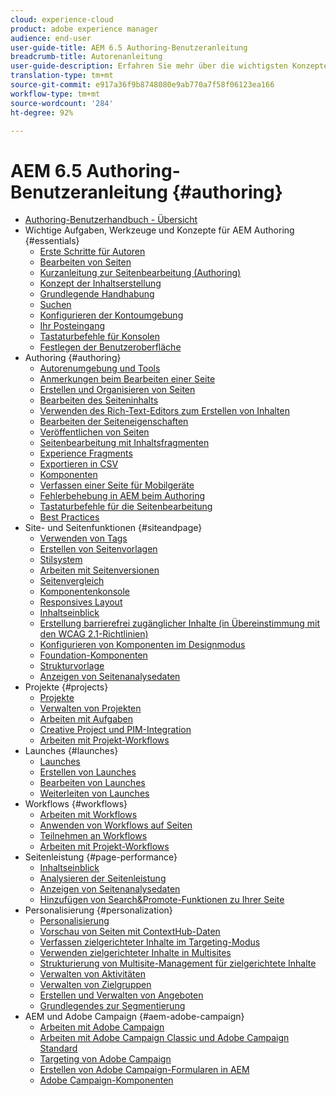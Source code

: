 ```yaml
---
cloud: experience-cloud
product: adobe experience manager
audience: end-user
user-guide-title: AEM 6.5 Authoring-Benutzeranleitung
breadcrumb-title: Autorenanleitung
user-guide-description: Erfahren Sie mehr über die wichtigsten Konzepte zum Erstellen von Inhalten und Authoring in AEM.
translation-type: tm+mt
source-git-commit: e917a36f9b8748080e9ab770a7f58f06123ea166
workflow-type: tm+mt
source-wordcount: '284'
ht-degree: 92%

---
```



# AEM 6.5 Authoring-Benutzeranleitung {#authoring}

+ [Authoring-Benutzerhandbuch - Übersicht](home.md)
+ Wichtige Aufgaben, Werkzeuge und Konzepte für AEM Authoring {#essentials}
   + [Erste Schritte für Autoren](first-steps.md)
   + [Bearbeiten von Seiten](page-authoring.md)
   + [Kurzanleitung zur Seitenbearbeitung (Authoring)](qg-page-authoring.md)
   + [Konzept der Inhaltserstellung](author.md)
   + [Grundlegende Handhabung](basic-handling.md)
   + [Suchen](search.md)
   + [Konfigurieren der Kontoumgebung](user-properties.md)
   + [Ihr Posteingang](inbox.md)
   + [Tastaturbefehle für Konsolen](keyboard-shortcuts.md)
   + [Festlegen der Benutzeroberfläche](select-ui.md)
+ Authoring {#authoring}
   + [Autorenumgebung und Tools](author-environment-tools.md)
   + [Anmerkungen beim Bearbeiten einer Seite](annotations.md)
   + [Erstellen und Organisieren von Seiten](managing-pages.md)
   + [Bearbeiten des Seiteninhalts](editing-content.md)
   + [Verwenden des Rich-Text-Editors zum Erstellen von Inhalten](rich-text-editor.md)
   + [Bearbeiten der Seiteneigenschaften](editing-page-properties.md)
   + [Veröffentlichen von Seiten](publishing-pages.md)
   + [Seitenbearbeitung mit Inhaltsfragmenten](content-fragments.md)
   + [Experience Fragments](experience-fragments.md)
   + [Exportieren in CSV](csv-export.md)
   + [Komponenten](default-components.md)
   + [Verfassen einer Seite für Mobilgeräte](mobile.md)
   + [Fehlerbehebung in AEM beim Authoring](troubleshooting.md)
   + [Tastaturbefehle für die Seitenbearbeitung](page-authoring-keyboard-shortcuts.md)
   + [Best Practices](best-practices.md)
+ Site- und Seitenfunktionen {#siteandpage}
   + [Verwenden von Tags](tags.md)
   + [Erstellen von Seitenvorlagen  ](templates.md)
   + [Stilsystem](style-system.md)
   + [Arbeiten mit Seitenversionen](working-with-page-versions.md)
   + [Seitenvergleich](page-diff.md)
   + [Komponentenkonsole](default-components-console.md)
   + [Responsives Layout](responsive-layout.md)
   + [Inhaltseinblick ](content-insights.md)
   + [Erstellung barrierefrei zugänglicher Inhalte (in Übereinstimmung mit den WCAG 2.1-Richtlinien) ](creating-accessible-content.md)
   + [Konfigurieren von Komponenten im Designmodus](default-components-designmode.md)
   + [Foundation-Komponenten](default-components-foundation.md)
   + [Strukturvorlage](scaffolding.md)
   + [Anzeigen von Seitenanalysedaten](page-analytics-using.md)
+ Projekte {#projects}
   + [Projekte](projects.md)
   + [Verwalten von Projekten](touch-ui-managing-projects.md)
   + [Arbeiten mit Aufgaben](task-content.md)
   + [Creative Project und PIM-Integration](managing-product-information.md)
   + [Arbeiten mit Projekt-Workflows](projects-with-workflows.md)
+ Launches {#launches}
   + [Launches](launches.md)
   + [Erstellen von Launches](launches-creating.md)
   + [Bearbeiten von Launches](launches-editing.md)
   + [Weiterleiten von Launches](launches-promoting.md)
+ Workflows {#workflows}
   + [Arbeiten mit Workflows](workflows.md)
   + [Anwenden von Workflows auf Seiten ](workflows-applying.md)
   + [Teilnehmen an Workflows](workflows-participating.md)
   + [Arbeiten mit Projekt-Workflows](projects-with-workflows.md)
+ Seitenleistung {#page-performance}
   + [Inhaltseinblick ](content-insights.md)
   + [Analysieren der Seitenleistung](ci-analyze.md)
   + [Anzeigen von Seitenanalysedaten](pa-using.md)
   + [Hinzufügen von Search&amp;Promote-Funktionen zu Ihrer Seite](search-and-promote.md)
+ Personalisierung   {#personalization}
   + [Personalisierung  ](personalization.md)
   + [Vorschau von Seiten mit ContextHub-Daten ](ch-previewing.md)
   + [Verfassen zielgerichteter Inhalte im Targeting-Modus](content-targeting-touch.md)
   + [Verwenden zielgerichteter Inhalte in Multisites](multisite-support-targeted-content.md)
   + [Strukturierung von Multisite-Management für zielgerichtete Inhalte](technical-multisite-targeted.md)
   + [Verwalten von Aktivitäten](activitylib.md)
   + [Verwalten von Zielgruppen](managing-audiences.md)
   + [Erstellen und Verwalten von Angeboten](offerlib.md)
   + [Grundlegendes zur Segmentierung](segmentation-overview.md)
+ AEM und Adobe Campaign {#aem-adobe-campaign}
   + [Arbeiten mit Adobe Campaign](adobe-campaign.md)
   + [Arbeiten mit Adobe Campaign Classic und Adobe Campaign Standard](campaign.md)
   + [Targeting von Adobe Campaign](target-adobe-campaign.md)
   + [Erstellen von Adobe Campaign-Formularen in AEM](adobe-campaign-forms.md)
   + [Adobe Campaign-Komponenten](adobe-campaign-components.md)
